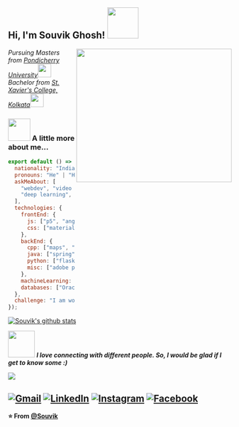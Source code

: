 <h2> Hi, I'm Souvik Ghosh! <img src="https://media.giphy.com/media/IfsByYYHyNlnINT46g/giphy.gif" width="70"></h2>
<img align='right' src="https://user-images.githubusercontent.com/35571958/87239980-b3130b00-c432-11ea-9571-24c85defd75a.png" width="350" height = "300">
<p><em>Pursuing Masters from <a href="http://www.pondiuni.edu.in/">Pondicherry University</a><img src="https://media.giphy.com/media/fYSnHlufseco8Fh93Z/giphy.gif" width="30">
  <br>Bachelor from <a href = "">St. Xavier's College, Kolkata</a><img src="https://media.giphy.com/media/WUlplcMpOCEmTGBtBW/giphy.gif" width="30"> 
</em></p>

### <img src="https://media.giphy.com/media/VgCDAzcKvsR6OM0uWg/giphy.gif" width="50"> A little more about me...  

```js
export default () => ({
  nationality: "Indian",
  pronouns: "He" | "Him",
  askMeAbout: [
    "webdev", "video editing", "music", "movies",
    "deep learning", "cricket", "chess"
  ],
  technologies: {
    frontEnd: {
      js: ["p5", "angular"],
      css: ["materialize", "bootstrap"]
    },
    backEnd: {
      cpp: ["maps", "PBDS"]
      java: ["spring", "JSP", "swing", "Servlet"],
      python: ["flask", "OpenCV"],
      misc: ["adobe premiere pro", "linux"]
    },
    machineLearning: ["tensorflow", "keras"],
    databases: ["Oracle", "MySQL", "Cassandra"]
  },
  challenge: "I am working hard to master Competitive Programming" 
});
```

[![Souvik's github stats](https://github-readme-stats.vercel.app/api?username=fear-the-lord&hide=["prs"])](https://github.com/fear-the-lord/github-readme-stats)

<img src="https://media.giphy.com/media/LnQjpWaON8nhr21vNW/giphy.gif" width="60"> <em><b>I love connecting with different people. So, I would be glad if I get to know some :)</em>
<p><img src = "https://media.giphy.com/media/10LKovKon8DENq/giphy.gif"></p>

<a href="mailto:souvikghosh199831@gmail.com" target="_blank"><img src="https://img.shields.io/badge/-Gmail-c14438?style=flat-square&logo=Gmail&logoColor=white&link=mailto:souvikghosh199831@gmail.com" alt="Gmail"></a>
<a href="https://www.linkedin.com/in/souvik-ghosh-15a831156/?originalSubdomain=in" target="_blank"><img src="https://img.shields.io/badge/LinkedIn-%230077B5.svg?&style=flat-square&logo=linkedin&logoColor=white" alt="LinkedIn"></a>
<a href="https://www.instagram.com/fear.the.lord/?hl=en" target="_blank"><img src="https://img.shields.io/badge/Instagram-%23E4405F.svg?&style=flat-square&logo=instagram&logoColor=white" alt="Instagram"></a>
<a href="https://www.facebook.com/profile.php?id=100004736209454" target="_blank"><img src="https://img.shields.io/badge/Facebook-%231877F2.svg?&style=flat-square&logo=facebook&logoColor=white" alt="Facebook"></a></div>
---

⭐️ From [@Souvik](https://github.com/fear-the-lord)

